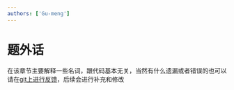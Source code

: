 ```yaml
---
authors: ['Gu-meng']
---
```

# 题外话
在该章节主要解释一些名词，跟代码基本无关，当然有什么遗漏或者错误的也可以请在[git上进行反馈](https://gitee.com/gumengmengs/kubejs-course/issues/new/choose)，后续会进行补充和修改